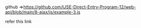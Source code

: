 github =>https://github.com/IJSE-Direct-Entry-Program-12/web-api/blob/main/8-ajax/js/example-3.js

refer this link